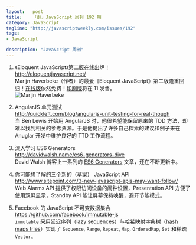 ```yaml
--- 
layout:   post
title:    「翻」JavaScript 周刊 192 期
category: JavaScript
tagline: "http://javascriptweekly.com/issues/192"
tags: 
- JavaScript

description: "JavaScript 周刊"
---
```


1. 《Eloquent JavaScript》第二版在线出炉！  
   <http://eloquentjavascript.net/>  
   Marijn Haverbeke（作者）的最爱《Eloquent JavaScript》第二版隆重回归！[在线版](http://eloquentjavascript.net/)依然免费！[印刷版](http://www.nostarch.com/ejs2)将在 11 发售。  
   ![Marijn Haverbeke](http://s3.amazonaws.com/nlga/uploads/item/image/25509/125.jpg)

1. AngularJS 单元测试  
   <http://quickleft.com/blog/angularjs-unit-testing-for-real-though>  
   当 Ben Lewis 开始用 AngularJS 时，他很希望能保留原来的 TDD 方法，却难以找到相关的参考资源。于是他提出了许多自己探索的建议和例子来在 Anuglar 开发中维护良好的 TTD 工作流程。


1. 深入学习 ES6 Generators  
   <http://davidwalsh.name/es6-generators-dive>  
   David Walsh 博客上一系列的 [ES6 Generators](http://davidwalsh.name/es6-generators) 文章，还在不断更新中。


1. 你可能想了解的三个新的（草案） JavaScript API  
   <http://www.sitepoint.com/3-new-javascript-apis-may-want-follow/>  
   Web Alarms API 提供了权限访问设备的闹钟设置，Presentation API 方便了使用双屏显示，Standby API 能让屏幕保持唤醒，避开节能模式。


1. Facebook 的 JavaScript 不可变数据集合  
   <https://github.com/facebook/immutable-js>  
   `immutable` 采用延迟序列（lazy sequences）与哈希映射字典树（[hash maps tries](http://en.wikipedia.org/wiki/Hash_array_mapped_trie)）实现了 `Sequence`, `Range`, `Repeat`, `Map`, `OrderedMap`, `Set` 和稀疏 `Vector`。